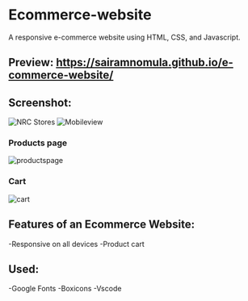 # Ecommerce-website

A responsive e-commerce website using HTML, CSS, and Javascript.

## Preview: https://sairamnomula.github.io/e-commerce-website/
## Screenshot:
![NRC Stores](https://user-images.githubusercontent.com/78247889/126875405-4545bd00-1252-4b6d-b49f-24298fb46045.png)
![Mobileview](https://user-images.githubusercontent.com/78247889/126875464-9d093353-4356-4308-aea2-a520572da395.png)
### Products page
![productspage](https://user-images.githubusercontent.com/78247889/126896497-4a4a10f0-20ce-4645-a624-6bc11a61954b.png)
### Cart
![cart](https://user-images.githubusercontent.com/78247889/126896503-f6ccb25f-f9bf-448c-9fd1-0e90ffeba916.png)




## Features of an Ecommerce Website:
-Responsive on all devices
-Product cart

## Used:
-Google Fonts
-Boxicons
-Vscode

